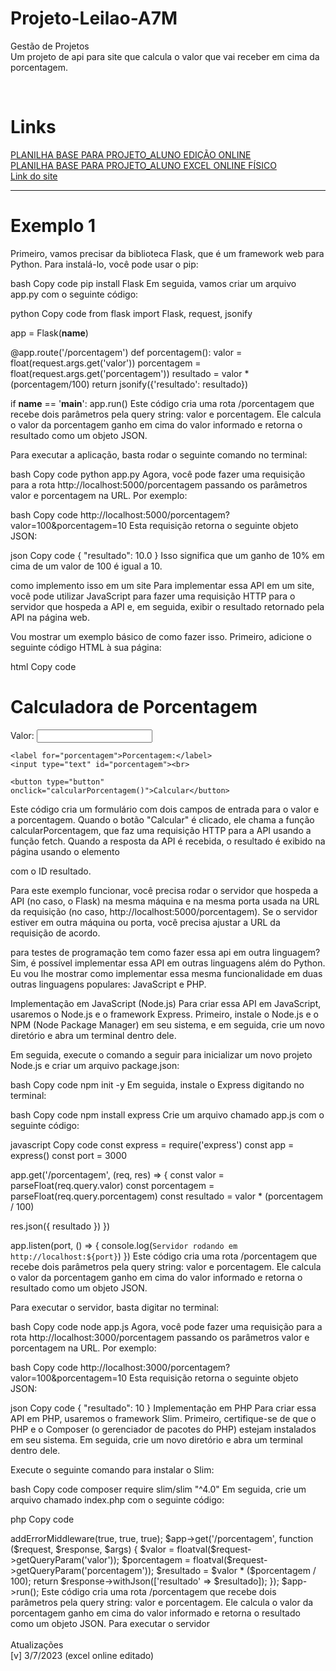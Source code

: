 # Projeto-Leilao-A7M
Gestão de Projetos 
<br>
Um projeto de api para site que calcula o valor que vai receber em cima da porcentagem.
<br>



<br>

# Links

[PLANILHA BASE PARA PROJETO_ALUNO EDIÇÃO ONLINE](https://docs.google.com/spreadsheets/d/1gI2Gk0-D_KltLVE2XS8wdqqOF7CqgYjSPBmQ24J_ESQ/edit?usp=sharing)
<br>
[PLANILHA BASE PARA PROJETO_ALUNO EXCEL ONLINE FÍSICO](https://espiritosanto-my.sharepoint.com/:x:/g/personal/suellen_amorim_uvvnet_com_br/EQs-3WBTPAFKohoiZ29eOXABE30IH4HYHgC55BkWBQMNBA?e=CIR2El)
<br>
[Link do site](https://suellenmiranda.github.io/Projeto-Leilao-A7M/)

---

# Exemplo 1

Primeiro, vamos precisar da biblioteca Flask, que é um framework web para Python. Para instalá-lo, você pode usar o pip:

bash
Copy code
pip install Flask
Em seguida, vamos criar um arquivo app.py com o seguinte código:

python
Copy code
from flask import Flask, request, jsonify

app = Flask(__name__)

@app.route('/porcentagem')
def porcentagem():
    valor = float(request.args.get('valor'))
    porcentagem = float(request.args.get('porcentagem'))
    resultado = valor * (porcentagem/100)
    return jsonify({'resultado': resultado})

if __name__ == '__main__':
    app.run()
Este código cria uma rota /porcentagem que recebe dois parâmetros pela query string: valor e porcentagem. Ele calcula o valor da porcentagem ganho em cima do valor informado e retorna o resultado como um objeto JSON.

Para executar a aplicação, basta rodar o seguinte comando no terminal:

bash
Copy code
python app.py
Agora, você pode fazer uma requisição para a rota http://localhost:5000/porcentagem passando os parâmetros valor e porcentagem na URL. Por exemplo:

bash
Copy code
http://localhost:5000/porcentagem?valor=100&porcentagem=10
Esta requisição retorna o seguinte objeto JSON:

json
Copy code
{
  "resultado": 10.0
}
Isso significa que um ganho de 10% em cima de um valor de 100 é igual a 10.

como implemento isso em um site
Para implementar essa API em um site, você pode utilizar JavaScript para fazer uma requisição HTTP para o servidor que hospeda a API e, em seguida, exibir o resultado retornado pela API na página web.

Vou mostrar um exemplo básico de como fazer isso. Primeiro, adicione o seguinte código HTML à sua página:

html
Copy code
<!DOCTYPE html>
<html>
<head>
  <title>Calculadora de Porcentagem</title>
</head>
<body>
  <h1>Calculadora de Porcentagem</h1>
  <form>
    <label for="valor">Valor:</label>
    <input type="text" id="valor"><br>

    <label for="porcentagem">Porcentagem:</label>
    <input type="text" id="porcentagem"><br>

    <button type="button" onclick="calcularPorcentagem()">Calcular</button>
  </form>

  <p id="resultado"></p>

  <script>
    function calcularPorcentagem() {
      const valor = document.getElementById('valor').value;
      const porcentagem = document.getElementById('porcentagem').value;

      // Fazer requisição HTTP para a API
      fetch(`http://localhost:5000/porcentagem?valor=${valor}&porcentagem=${porcentagem}`)
        .then(response => response.json())
        .then(data => {
          // Exibir resultado na página
          document.getElementById('resultado').textContent = `O ganho de ${porcentagem}% em cima de ${valor} é ${data.resultado}.`;
        })
        .catch(error => {
          console.error(error);
          document.getElementById('resultado').textContent = 'Ocorreu um erro ao calcular o ganho de porcentagem.';
        });
    }
  </script>
</body>
</html>
Este código cria um formulário com dois campos de entrada para o valor e a porcentagem. Quando o botão "Calcular" é clicado, ele chama a função calcularPorcentagem, que faz uma requisição HTTP para a API usando a função fetch. Quando a resposta da API é recebida, o resultado é exibido na página usando o elemento <p> com o ID resultado.

Para este exemplo funcionar, você precisa rodar o servidor que hospeda a API (no caso, o Flask) na mesma máquina e na mesma porta usada na URL da requisição (no caso, http://localhost:5000/porcentagem). Se o servidor estiver em outra máquina ou porta, você precisa ajustar a URL da requisição de acordo.




para testes de programação
tem como fazer essa api em outra linguagem?
Sim, é possível implementar essa API em outras linguagens além do Python. Eu vou lhe mostrar como implementar essa mesma funcionalidade em duas outras linguagens populares: JavaScript e PHP.

Implementação em JavaScript (Node.js)
Para criar essa API em JavaScript, usaremos o Node.js e o framework Express. Primeiro, instale o Node.js e o NPM (Node Package Manager) em seu sistema, e em seguida, crie um novo diretório e abra um terminal dentro dele.

Em seguida, execute o comando a seguir para inicializar um novo projeto Node.js e criar um arquivo package.json:

bash
Copy code
npm init -y
Em seguida, instale o Express digitando no terminal:

bash
Copy code
npm install express
Crie um arquivo chamado app.js com o seguinte código:

javascript
Copy code
const express = require('express')
const app = express()
const port = 3000

app.get('/porcentagem', (req, res) => {
  const valor = parseFloat(req.query.valor)
  const porcentagem = parseFloat(req.query.porcentagem)
  const resultado = valor * (porcentagem / 100)

  res.json({ resultado })
})

app.listen(port, () => {
  console.log(`Servidor rodando em http://localhost:${port}`)
})
Este código cria uma rota /porcentagem que recebe dois parâmetros pela query string: valor e porcentagem. Ele calcula o valor da porcentagem ganho em cima do valor informado e retorna o resultado como um objeto JSON.

Para executar o servidor, basta digitar no terminal:

bash
Copy code
node app.js
Agora, você pode fazer uma requisição para a rota http://localhost:3000/porcentagem passando os parâmetros valor e porcentagem na URL. Por exemplo:

bash
Copy code
http://localhost:3000/porcentagem?valor=100&porcentagem=10
Esta requisição retorna o seguinte objeto JSON:

json
Copy code
{
  "resultado": 10
}
Implementação em PHP
Para criar essa API em PHP, usaremos o framework Slim. Primeiro, certifique-se de que o PHP e o Composer (o gerenciador de pacotes do PHP) estejam instalados em seu sistema. Em seguida, crie um novo diretório e abra um terminal dentro dele.

Execute o seguinte comando para instalar o Slim:

bash
Copy code
composer require slim/slim "^4.0"
Em seguida, crie um arquivo chamado index.php com o seguinte código:

php
Copy code
<?php
use Slim\Factory\AppFactory;

require __DIR__ . '/vendor/autoload.php';

$app = AppFactory::create();
$app->addErrorMiddleware(true, true, true);

$app->get('/porcentagem', function ($request, $response, $args) {
  $valor = floatval($request->getQueryParam('valor'));
  $porcentagem = floatval($request->getQueryParam('porcentagem'));
  $resultado = $valor * ($porcentagem / 100);

  return $response->withJson(['resultado' => $resultado]);
});

$app->run();
Este código cria uma rota /porcentagem que recebe dois parâmetros pela query string: valor e porcentagem. Ele calcula o valor da porcentagem ganho em cima do valor informado e retorna o resultado como um objeto JSON.

Para executar o servidor

<br>
<br>
Atualizações <br>
[v] 3/7/2023 (excel online editado)
